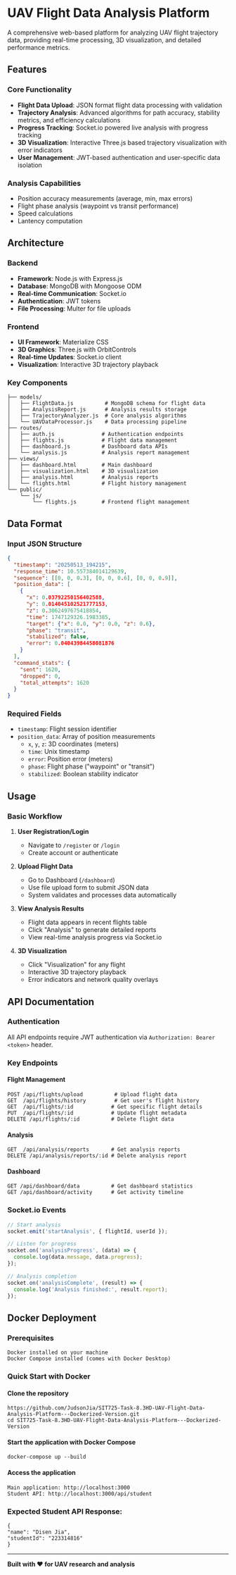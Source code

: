 # UAV Flight Data Analysis Platform

A comprehensive web-based platform for analyzing UAV flight trajectory data, providing real-time processing, 3D visualization, and detailed performance metrics.

## Features

### Core Functionality
- **Flight Data Upload**: JSON format flight data processing with validation
- **Trajectory Analysis**: Advanced algorithms for path accuracy, stability metrics, and efficiency calculations
- **Progress Tracking**: Socket.io powered live analysis with progress tracking
- **3D Visualization**: Interactive Three.js based trajectory visualization with error indicators
- **User Management**: JWT-based authentication and user-specific data isolation

### Analysis Capabilities
- Position accuracy measurements (average, min, max errors)
- Flight phase analysis (waypoint vs transit performance)
- Speed calculations
- Lantency computation

## Architecture

### Backend
- **Framework**: Node.js with Express.js
- **Database**: MongoDB with Mongoose ODM
- **Real-time Communication**: Socket.io
- **Authentication**: JWT tokens
- **File Processing**: Multer for file uploads

### Frontend
- **UI Framework**: Materialize CSS
- **3D Graphics**: Three.js with OrbitControls
- **Real-time Updates**: Socket.io client
- **Visualization**: Interactive 3D trajectory playback

### Key Components
```
├── models/
│   ├── FlightData.js          # MongoDB schema for flight data
│   ├── AnalysisReport.js      # Analysis results storage
│   ├── TrajectoryAnalyzer.js  # Core analysis algorithms
│   └── UAVDataProcessor.js    # Data processing pipeline
├── routes/
│   ├── auth.js               # Authentication endpoints
│   ├── flights.js            # Flight data management
│   ├── dashboard.js          # Dashboard data APIs
│   └── analysis.js           # Analysis report management
├── views/
│   ├── dashboard.html        # Main dashboard
│   ├── visualization.html    # 3D visualization
│   ├── analysis.html         # Analysis reports
│   └── flights.html          # Flight history management
└── public/
    └── js/
        └── flights.js        # Frontend flight management
```

## Data Format

### Input JSON Structure
```json
{
  "timestamp": "20250513_194215",
  "response_time": 10.557384014129639,
  "sequence": [[0, 0, 0.3], [0, 0, 0.6], [0, 0, 0.9]],
  "position_data": [
    {
      "x": 0.03792250156402588,
      "y": 0.014045102521777153,
      "z": 0.3062497675418854,
      "time": 1747129326.1983385,
      "target": {"x": 0.0, "y": 0.0, "z": 0.6},
      "phase": "transit",
      "stabilized": false,
      "error": 0.04043984458081876
    }
  ],
  "command_stats": {
    "sent": 1620,
    "dropped": 0,
    "total_attempts": 1620
  }
}
```

### Required Fields
- `timestamp`: Flight session identifier
- `position_data`: Array of position measurements
  - `x`, `y`, `z`: 3D coordinates (meters)
  - `time`: Unix timestamp
  - `error`: Position error (meters)
  - `phase`: Flight phase ("waypoint" or "transit")
  - `stabilized`: Boolean stability indicator

## Usage

### Basic Workflow

1. **User Registration/Login**
   - Navigate to `/register` or `/login`
   - Create account or authenticate

2. **Upload Flight Data**
   - Go to Dashboard (`/dashboard`)
   - Use file upload form to submit JSON data
   - System validates and processes data automatically

3. **View Analysis Results**
   - Flight data appears in recent flights table
   - Click "Analysis" to generate detailed reports
   - View real-time analysis progress via Socket.io

4. **3D Visualization**
   - Click "Visualization" for any flight
   - Interactive 3D trajectory playback
   - Error indicators and network quality overlays

## API Documentation

### Authentication
All API endpoints require JWT authentication via `Authorization: Bearer <token>` header.

### Key Endpoints

#### Flight Management
```
POST /api/flights/upload          # Upload flight data
GET  /api/flights/history         # Get user's flight history  
GET  /api/flights/:id            # Get specific flight details
PUT  /api/flights/:id            # Update flight metadata
DELETE /api/flights/:id          # Delete flight data
```

#### Analysis
```
GET  /api/analysis/reports       # Get analysis reports
DELETE /api/analysis/reports/:id # Delete analysis report
```

#### Dashboard
```
GET /api/dashboard/data          # Get dashboard statistics
GET /api/dashboard/activity      # Get activity timeline
```

### Socket.io Events
```javascript
// Start analysis
socket.emit('startAnalysis', { flightId, userId });

// Listen for progress
socket.on('analysisProgress', (data) => {
  console.log(data.message, data.progress);
});

// Analysis completion
socket.on('analysisComplete', (result) => {
  console.log('Analysis finished:', result.report);
});
```

## Docker Deployment
### Prerequisites
```
Docker installed on your machine
Docker Compose installed (comes with Docker Desktop)
```

### Quick Start with Docker
#### Clone the repository
```
https://github.com/JudsonJia/SIT725-Task-8.3HD-UAV-Flight-Data-Analysis-Platform---Dockerized-Version.git
cd SIT725-Task-8.3HD-UAV-Flight-Data-Analysis-Platform---Dockerized-Version
```

#### Start the application with Docker Compose
```
docker-compose up --build
```
#### Access the application
```
Main application: http://localhost:3000
Student API: http://localhost:3000/api/student
```
### Expected Student API Response:
```
{
"name": "Disen Jia",
"studentId": "223314816"
}
```
---

**Built with ❤️ for UAV research and analysis**
